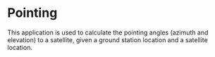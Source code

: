 # Pointing

This application is used to calculate the pointing angles (azimuth and elevation) to a satellite, given a ground station location and a satellite location.
